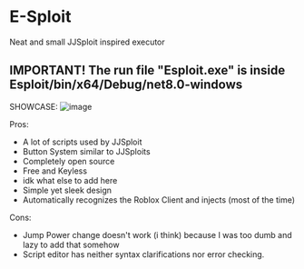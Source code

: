 # E-Sploit
Neat and small JJSploit inspired executor

## IMPORTANT! The run file "Esploit.exe" is inside Esploit/bin/x64/Debug/net8.0-windows

SHOWCASE:
![image](https://github.com/user-attachments/assets/67cd2ccc-537c-4b11-83cb-e7ce4d41c750)

Pros:

- A lot of scripts used by JJSploit
- Button System similar to JJSploits
- Completely open source
- Free and Keyless
- idk what else to add here
- Simple yet sleek design
- Automatically recognizes the Roblox Client and injects (most of the time)

Cons:
- Jump Power change doesn't work (i think) because I was too dumb and lazy to add that somehow
- Script editor has neither syntax clarifications nor error checking.
